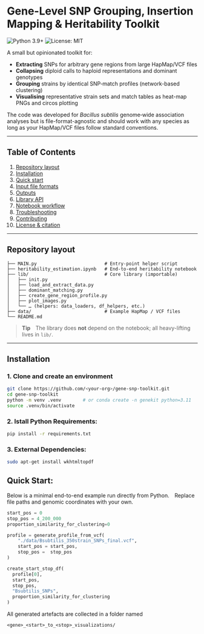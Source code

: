 # Gene-Level SNP Grouping, Insertion Mapping & Heritability Toolkit

![Python 3.9+](https://img.shields.io/badge/python-3.9%2B-blue)
![License: MIT](https://img.shields.io/badge/license-MIT-green)

A small but opinionated toolkit for:

* **Extracting** SNPs for arbitrary gene regions from large HapMap/VCF files  
* **Collapsing** diploid calls to haploid representations and dominant genotypes  
* **Grouping** strains by identical SNP‐match profiles (network-based clustering)  
* **Visualising** representative strain sets and match tables as heat-map PNGs  and circos plotting


The code was developed for *Bacillus subtilis* genome‐wide association analyses but is file-format-agnostic and should work with any species as long as your HapMap/VCF files follow standard conventions.

---

## Table of Contents
1. [Repository layout](#repository-layout)  
2. [Installation](#installation)  
3. [Quick start](#quick-start)  
4. [Input file formats](#input-file-formats)  
5. [Outputs](#outputs)  
6. [Library API](#library-api)  
7. [Notebook workflow](#notebook-workflow-heritability_estimationipynb)  
8. [Troubleshooting](#troubleshooting)  
9. [Contributing](#contributing)  
10. [License & citation](#license--citation)

---

## Repository layout
```
├── MAIN.py                         # Entry-point helper script
├── heritability_estimation.ipynb   # End-to-end heritability notebook
├── lib/                            # Core library (importable)
│   ├── init.py
│   ├── load_and_extract_data.py
│   ├── dominant_matching.py
│   ├── create_gene_region_profile.py
│   ├── plot_images.py
│   └── … (helpers: data_loaders, df_helpers, etc.)
├── data/                           # Example HapMap / VCF files 
└── README.md
```

> **Tip** The library does **not** depend on the notebook; all heavy-lifting lives in `lib/`.

---

## Installation

### 1. Clone and create an environment

```bash
git clone https://github.com/<your-org>/gene-snp-toolkit.git
cd gene-snp-toolkit
python -m venv .venv        # or conda create -n genekit python=3.11
source .venv/bin/activate
```
### 2. Istall Python Requirements: 
```bash
pip install -r requirements.txt
```

### 3. External Dependencies: 
```bash
sudo apt-get install wkhtmltopdf
```





## Quick Start: 

Below is a minimal end-to-end example run directly from Python. Replace file paths and genomic coordinates with your own.

```python
start_pos = 0
stop_pos = 4_200_000
proportion_similarity_for_clustering=0

profile = generate_profile_from_vcf(
    "./data/Bsubtilis_350strain_SNPs_final.vcf", 
    start_pos = start_pos,
    stop_pos =  stop_pos
)

create_start_stop_df(
  profile[0], 
  start_pos, 
  stop_pos, 
  "Bsubtilis_SNPs", 
  proportion_similarity_for_clustering
) 
```

All generated artefacts are collected in a folder named

`<gene>_<start>_to_<stop>_visualizations/`





